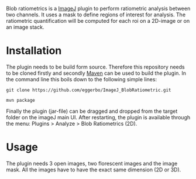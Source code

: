 Blob ratiometrics is a [ImageJ][ij-web] plugin to perform ratiometric analysis between two channels. It uses a mask to define regions of interest for analysis. The ratiometric quantification will be computed for each roi on a 2D-image or on an image stack.  

# Installation
The plugin needs to be build form source. Therefore this repository needs to be cloned firstly and secondly [Maven][mvn] can be used to build the plugin. In the command line this boils down to the following simple lines:

```
git clone https://github.com/eggerbo/ImageJ_BlobRatiometric.git

mvn package

```

Finally the plugin (jar-file) can be dragged and dropped from the target folder on the imageJ main UI. After restarting, the plugin is available through the menu: Plugins > Analyze > Blob Ratiometrics (2D).

# Usage
The plugin needs 3 open images, two florescent images and the image mask. All the images have to have the exact same dimension (2D or 3D).


[ij-web]: http://imagej.net/
[mvn]: https://maven.apache.org/